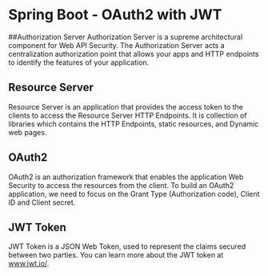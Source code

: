 # Spring Boot - OAuth2 with JWT

##Authorization Server
Authorization Server is a supreme architectural component for Web API Security. 
The Authorization Server acts a centralization authorization point that allows 
your apps and HTTP endpoints to identify the features of your application.

## Resource Server
Resource Server is an application that provides the access token to the clients
to access the Resource Server HTTP Endpoints. It is collection of libraries which contains the HTTP Endpoints, static resources, and Dynamic web pages.

## OAuth2
OAuth2 is an authorization framework that enables the application Web Security 
to access the resources from the client. To build an OAuth2 application, 
we need to focus on the Grant Type (Authorization code), Client ID and Client 
secret.

## JWT Token
JWT Token is a JSON Web Token, used to represent the claims secured between 
two parties. You can learn more about the JWT token at www.jwt.io/.

